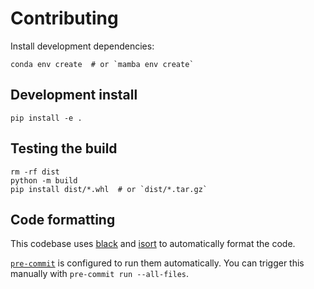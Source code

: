 # Contributing

Install development dependencies:

```
conda env create  # or `mamba env create`
```


## Development install

```
pip install -e .
```


## Testing the build

```
rm -rf dist
python -m build
pip install dist/*.whl  # or `dist/*.tar.gz`
```


## Code formatting

This codebase uses [black](https://black.readthedocs.io/en/stable/) and
[isort](https://pycqa.github.io/isort/) to automatically format the code.

[`pre-commit`](https://pre-commit.com/) is configured to run them automatically. You can
trigger this manually with `pre-commit run --all-files`.
